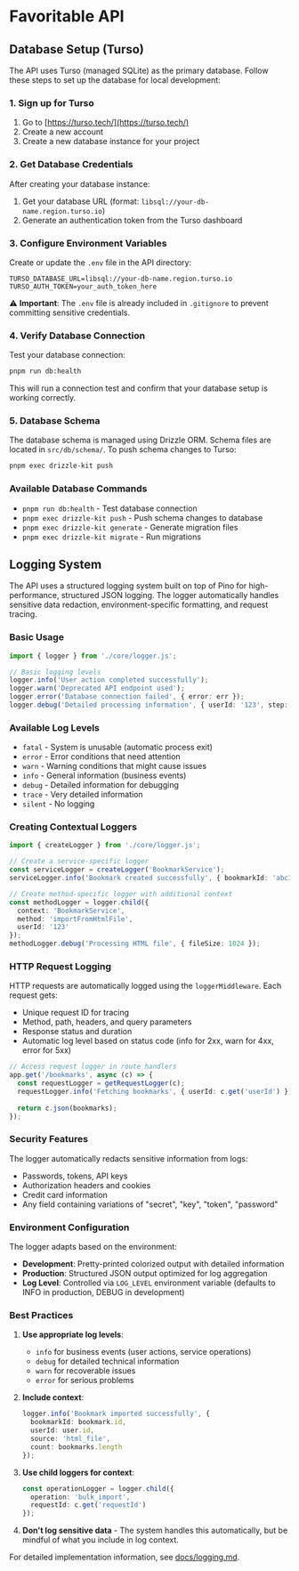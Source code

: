 # Favoritable API

## Database Setup (Turso)

The API uses Turso (managed SQLite) as the primary database. Follow these steps to set up the database for local development:

### 1. Sign up for Turso

1. Go to [https://turso.tech/](https://turso.tech/)
2. Create a new account
3. Create a new database instance for your project

### 2. Get Database Credentials

After creating your database instance:

1. Get your database URL (format: `libsql://your-db-name.region.turso.io`)
2. Generate an authentication token from the Turso dashboard

### 3. Configure Environment Variables

Create or update the `.env` file in the API directory:

```env
TURSO_DATABASE_URL=libsql://your-db-name.region.turso.io
TURSO_AUTH_TOKEN=your_auth_token_here
```

⚠️ **Important**: The `.env` file is already included in `.gitignore` to prevent committing sensitive credentials.

### 4. Verify Database Connection

Test your database connection:

```bash
pnpm run db:health
```

This will run a connection test and confirm that your database setup is working correctly.

### 5. Database Schema

The database schema is managed using Drizzle ORM. Schema files are located in `src/db/schema/`. To push schema changes to Turso:

```bash
pnpm exec drizzle-kit push
```

### Available Database Commands

- `pnpm run db:health` - Test database connection
- `pnpm exec drizzle-kit push` - Push schema changes to database
- `pnpm exec drizzle-kit generate` - Generate migration files
- `pnpm exec drizzle-kit migrate` - Run migrations

## Logging System

The API uses a structured logging system built on top of Pino for high-performance, structured JSON logging. The logger automatically handles sensitive data redaction, environment-specific formatting, and request tracing.

### Basic Usage

```typescript
import { logger } from './core/logger.js';

// Basic logging levels
logger.info('User action completed successfully');
logger.warn('Deprecated API endpoint used');
logger.error('Database connection failed', { error: err });
logger.debug('Detailed processing information', { userId: '123', step: 'validation' });
```

### Available Log Levels

- `fatal` - System is unusable (automatic process exit)
- `error` - Error conditions that need attention
- `warn` - Warning conditions that might cause issues
- `info` - General information (business events)
- `debug` - Detailed information for debugging
- `trace` - Very detailed information
- `silent` - No logging

### Creating Contextual Loggers

```typescript
import { createLogger } from './core/logger.js';

// Create a service-specific logger
const serviceLogger = createLogger('BookmarkService');
serviceLogger.info('Bookmark created successfully', { bookmarkId: 'abc123' });

// Create method-specific logger with additional context
const methodLogger = logger.child({ 
  context: 'BookmarkService', 
  method: 'importFromHtmlFile',
  userId: '123'
});
methodLogger.debug('Processing HTML file', { fileSize: 1024 });
```

### HTTP Request Logging

HTTP requests are automatically logged using the `loggerMiddleware`. Each request gets:

- Unique request ID for tracing
- Method, path, headers, and query parameters
- Response status and duration
- Automatic log level based on status code (info for 2xx, warn for 4xx, error for 5xx)

```typescript
// Access request logger in route handlers
app.get('/bookmarks', async (c) => {
  const requestLogger = getRequestLogger(c);
  requestLogger.info('Fetching bookmarks', { userId: c.get('userId') });
  
  return c.json(bookmarks);
});
```

### Security Features

The logger automatically redacts sensitive information from logs:
- Passwords, tokens, API keys
- Authorization headers and cookies  
- Credit card information
- Any field containing variations of "secret", "key", "token", "password"

### Environment Configuration

The logger adapts based on the environment:

- **Development**: Pretty-printed colorized output with detailed information
- **Production**: Structured JSON output optimized for log aggregation
- **Log Level**: Controlled via `LOG_LEVEL` environment variable (defaults to INFO in production, DEBUG in development)

### Best Practices

1. **Use appropriate log levels**:
   - `info` for business events (user actions, service operations)
   - `debug` for detailed technical information
   - `warn` for recoverable issues
   - `error` for serious problems

2. **Include context**:
   ```typescript
   logger.info('Bookmark imported successfully', {
     bookmarkId: bookmark.id,
     userId: user.id,
     source: 'html_file',
     count: bookmarks.length
   });
   ```

3. **Use child loggers for context**:
   ```typescript
   const operationLogger = logger.child({ 
     operation: 'bulk_import',
     requestId: c.get('requestId')
   });
   ```

4. **Don't log sensitive data** - The system handles this automatically, but be mindful of what you include in log context.

For detailed implementation information, see [docs/logging.md](../docs/logging.md).
